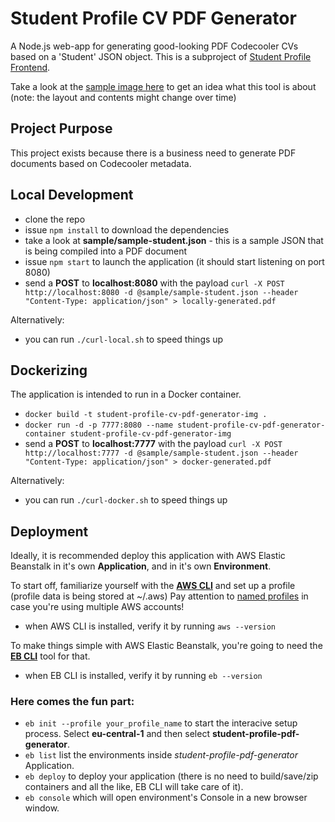 # Student Profile CV PDF Generator
A Node.js web-app for generating good-looking PDF Codecooler CVs based on a 'Student' JSON object. This is a subproject of [Student Profile Frontend](https://gitlab.com/codecool/student-profile-frontend).


Take a look at the [sample image here](https://gitlab.com/codecool/student-profile-cv-pdf-generator/blob/cd708c2531971b65260e061ee013c026461a4523/sample/screenshot.png) to get an idea what this tool is about (note: the layout and contents might change over time)


## Project Purpose
This project exists because there is a business need to generate PDF documents based on Codecooler metadata.


## Local Development
- clone the repo
- issue `npm install` to download the dependencies
- take a look at **sample/sample-student.json** - this is a sample JSON that is being compiled into a PDF document
- issue `npm start` to launch the application (it should start listening on port 8080)
- send a **POST** to **localhost:8080** with the payload `curl -X POST http://localhost:8080 -d @sample/sample-student.json --header "Content-Type: application/json" > locally-generated.pdf`

Alternatively:
- you can run `./curl-local.sh` to speed things up

## Dockerizing
The application is intended to run in a Docker container.
- `docker build -t student-profile-cv-pdf-generator-img .`
- `docker run -d -p 7777:8080 --name student-profile-cv-pdf-generator-container student-profile-cv-pdf-generator-img`
- send a **POST** to **localhost:7777** with the payload `curl -X POST http://localhost:7777 -d @sample/sample-student.json --header "Content-Type: application/json" > docker-generated.pdf`

Alternatively:
- you can run `./curl-docker.sh` to speed things up

## Deployment

Ideally, it is recommended deploy this application with AWS Elastic Beanstalk in it's own **Application**, and in it's own **Environment**.

To start off, familiarize yourself with the **[AWS CLI](http://docs.aws.amazon.com/cli/latest/userguide/cli-chap-getting-started.html)** and set up a profile (profile data is being stored at ~/.aws)
Pay attention to [named profiles](http://docs.aws.amazon.com/cli/latest/userguide/cli-chap-getting-started.html#cli-multiple-profiles) in case you're using multiple AWS accounts!

- when AWS CLI is installed, verify it by running `aws --version`

To make things simple with AWS Elastic Beanstalk, you're going to need the **[EB CLI](https://docs.aws.amazon.com/elasticbeanstalk/latest/dg/eb-cli3-install.html)** tool for that.

- when EB CLI is installed, verify it by running `eb --version`

### Here comes the fun part:

- `eb init --profile your_profile_name` to start the interacive setup process. Select **eu-central-1** and then select **student-profile-pdf-generator**.
- `eb list` list the environments inside *student-profile-pdf-generator* Application.
- `eb deploy` to deploy your application (there is no need to build/save/zip containers and all the like, EB CLI will take care of it).
- `eb console` which will open environment's Console in a new browser window.
